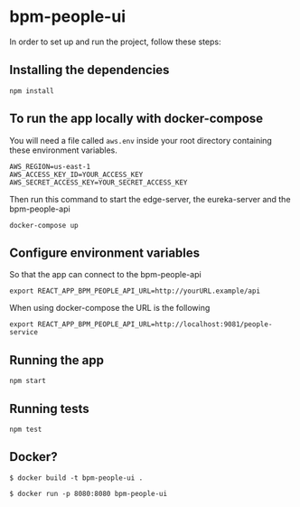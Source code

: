 # bpm-people-ui

In order to set up and run the project, follow these steps:

## Installing the dependencies

```
npm install
```

## To run the app locally with docker-compose
You will need a file called `aws.env` inside your root directory containing these environment variables.
```
AWS_REGION=us-east-1
AWS_ACCESS_KEY_ID=YOUR_ACCESS_KEY
AWS_SECRET_ACCESS_KEY=YOUR_SECRET_ACCESS_KEY
```
 
Then run this command to start the edge-server, the eureka-server and the bpm-people-api
```
docker-compose up
```

## Configure environment variables
So that the app can connect to the bpm-people-api
```
export REACT_APP_BPM_PEOPLE_API_URL=http://yourURL.example/api
```

When using docker-compose the URL is the following
```
export REACT_APP_BPM_PEOPLE_API_URL=http://localhost:9081/people-service
```

## Running the app

```
npm start
```

## Running tests

```
npm test
```


## Docker?

```
$ docker build -t bpm-people-ui .
```


```
$ docker run -p 8080:8080 bpm-people-ui
```

